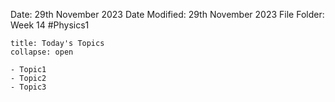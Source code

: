 Date: 29th November 2023
Date Modified: 29th November 2023
File Folder: Week 14
#Physics1

```ad-abstract
title: Today's Topics
collapse: open

- Topic1
- Topic2
- Topic3

```

